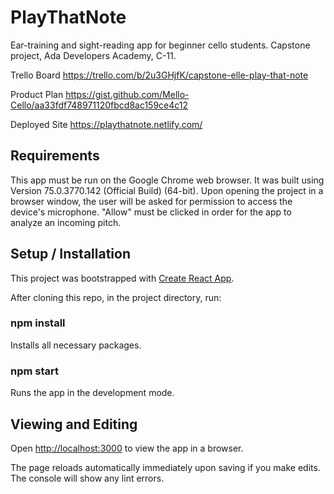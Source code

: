 # PlayThatNote
Ear-training and sight-reading app for beginner cello students. Capstone project, Ada Developers Academy, C-11.

Trello Board 
https://trello.com/b/2u3GHjfK/capstone-elle-play-that-note

Product Plan
https://gist.github.com/Mello-Cello/aa33fdf748971120fbcd8ac159ce4c12

Deployed Site
https://playthatnote.netlify.com/


## Requirements
This app must be run on the Google Chrome web browser. It was built using Version 75.0.3770.142 (Official Build) (64-bit). Upon opening the project in a browser window, the user will be asked for permission to access the device's microphone. "Allow" must be clicked in order for the app to analyze an incoming pitch.

## Setup / Installation

This project was bootstrapped with [Create React App](https://github.com/facebook/create-react-app).

After cloning this repo, in the project directory, run:

### npm install

Installs all necessary packages.

### npm start

Runs the app in the development mode.

## Viewing and Editing

Open [http://localhost:3000](http://localhost:3000) to view the app in a browser.

The page reloads automatically immediately upon saving if you make edits. The console will show any lint errors.
